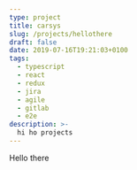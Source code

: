 ```yaml
---
type: project
title: carsys
slug: /projects/hellothere
draft: false
date: 2019-07-16T19:21:03+0100
tags:
  - typescript
  - react
  - redux
  - jira
  - agile
  - gitlab 
  - e2e
description: >-
  hi ho projects
---
```


Hello there 